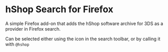 # hShop Search for Firefox

A simple Firefox add-on that adds the hShop software archive for 3DS as a provider in Firefox search.

Can be selected either using the icon in the search toolbar, or by calling it with `@hshop`
